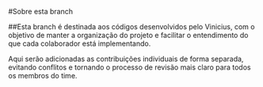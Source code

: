 #Sobre esta branch

##Esta branch é destinada aos códigos desenvolvidos pelo Vinicius, com o objetivo de manter a organização do projeto e facilitar o entendimento do que cada colaborador está implementando.

Aqui serão adicionadas as contribuições individuais de forma separada, evitando conflitos e tornando o processo de revisão mais claro para todos os membros do time.
